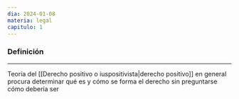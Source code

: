 ```yaml
---
dia: 2024-01-08
materia: legal
capitulo: 1
---
```

### Definición
---
Teoría del [[Derecho positivo o iuspositivista|derecho positivo]] en general procura determinar qué es y cómo se forma el derecho sin preguntarse cómo debería ser